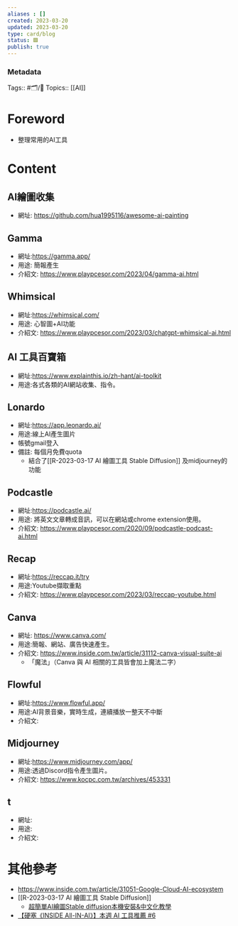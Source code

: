 ```yaml
---
aliases : []
created: 2023-03-20
updated: 2023-03-20
type: card/blog
status: 🟩
publish: true
---
```

### Metadata
Tags:: #🗂️/🌱️
Topics:: [[AI]]

# Foreword
- 整理常用的AI工具

# Content
## AI繪圖收集
- 網址: https://github.com/hua1995116/awesome-ai-painting

## Gamma 
- 網址:https://gamma.app/
- 用途: 簡報產生
- 介紹文: https://www.playpcesor.com/2023/04/gamma-ai.html

## Whimsical
- 網址:https://whimsical.com/
- 用途: 心智圖+AI功能
- 介紹文: https://www.playpcesor.com/2023/03/chatgpt-whimsical-ai.html


## AI 工具百寶箱
- 網址:https://www.explainthis.io/zh-hant/ai-toolkit
- 用途:各式各類的AI網站收集、指令。

## Lonardo
- 網址:https://app.leonardo.ai/
- 用途:線上AI產生圖片
- 帳號gmail登入
- 備註: 每個月免費quota
	- 結合了[[R-2023-03-17 AI 繪圖工具 Stable Diffusion]] 及midjourney的功能

## Podcastle
- 網址:https://podcastle.ai/
- 用途: 將英文文章轉成音訊，可以在網站或chrome extension使用。
- 介紹文: https://www.playpcesor.com/2020/09/podcastle-podcast-ai.html

## Recap
- 網址:https://reccap.it/try
- 用途:Youtube擷取重點
- 介紹文: https://www.playpcesor.com/2023/03/reccap-youtube.html
## Canva
- 網址: https://www.canva.com/
- 用途:簡報、網站、廣告快速產生。
- 介紹文: https://www.inside.com.tw/article/31112-canva-visual-suite-ai
	- 「魔法」（Canva 與 AI 相關的工具皆會加上魔法二字）
## Flowful
- 網址:https://www.flowful.app/
- 用途:AI背景音樂，實時生成，連續播放一整天不中斷
- 介紹文: 
## Midjourney
- 網址:https://www.midjourney.com/app/
- 用途:透過Discord指令產生圖片。
- 介紹文: https://www.kocpc.com.tw/archives/453331


## t
- 網址:
- 用途:
- 介紹文: 

# 其他參考
- https://www.inside.com.tw/article/31051-Google-Cloud-AI-ecosystem
- [[R-2023-03-17 AI 繪圖工具 Stable Diffusion]]
	- [超簡單AI繪圖Stable diffusion本機安裝&中文化教學](https://www.youtube.com/watch?v=Wjr7-1ECQwY)
- [【硬塞《INSIDE All-IN-AI》】本週 AI 工具推薦 #6](https://www.inside.com.tw/article/31329-ai-tools-recommendations-week6)